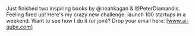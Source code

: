 Just finished two inspiring books by @noahkagan & @PeterDiamandis. Feeling fired up! Here's my crazy new challenge: launch 100 startups in a weekend. Want to see how I do it (or join)? Drop your email here: [www.ai-qube.com]